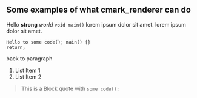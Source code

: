 ## Some examples of what cmark_renderer can do
Hello **strong** *world* `void main()` lorem ipsum dolor sit amet. lorem ipsum dolor sit amet.

    Hello to some code(); main() {}
    return;
back to paragraph
1. List Item 1
2. List Item 2

> This is a
> Block quote
>     with `some code();`
